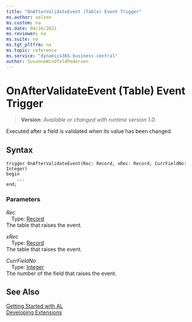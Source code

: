 ```yaml
---
title: "OnAfterValidateEvent (Table) Event Trigger"
ms.author: solsen
ms.custom: na
ms.date: 04/16/2021
ms.reviewer: na
ms.suite: na
ms.tgt_pltfrm: na
ms.topic: reference
ms.service: "dynamics365-business-central"
author: SusanneWindfeldPedersen
---
```

[//]: # (START>DO_NOT_EDIT)
[//]: # (IMPORTANT:Do not edit any of the content between here and the END>DO_NOT_EDIT.)
[//]: # (Any modifications should be made in the .xml files in the ModernDev repo.)

# OnAfterValidateEvent (Table) Event Trigger
> **Version**: _Available or changed with runtime version 1.0._

Executed after a field is validated when its value has been changed.


## Syntax
```
trigger OnAfterValidateEvent(Rec: Record, xRec: Record, CurrFieldNo: Integer)
begin
    ...
end;
```

### Parameters

*Rec*  
&emsp;Type: [Record](../../methods-auto/record/record-data-type.md)  
The table that raises the event.  

*xRec*  
&emsp;Type: [Record](../../methods-auto/record/record-data-type.md)  
The table that raises the event.  

*CurrFieldNo*  
&emsp;Type: [Integer](../../methods-auto/integer/integer-data-type.md)  
The number of the field that raises the event.  



[//]: # (IMPORTANT: END>DO_NOT_EDIT)
## See Also  
[Getting Started with AL](../devenv-get-started.md)  
[Developing Extensions](../devenv-dev-overview.md)  